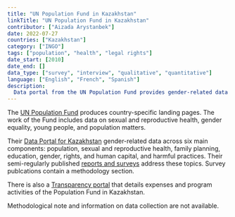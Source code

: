 ```yaml
---
title: "UN Population Fund in Kazakhstan"
linkTitle: "UN Population Fund in Kazakhstan"
contributor: ["Aizada Arystanbek"]
date: 2022-07-27
countries: ["Kazakhstan"]
category: ["INGO"]
tags: ["population", "health", "legal rights"]
date_start: [2010]
date_end: []
data_type: ["survey", "interview", "qualitative", "quantitative"] 
language: ["English", "French", "Spanish"]
description: 
  Data portal from the UN Population Fund provides gender-related data across six main components: population, sexual and reproductive health, family planning, education, gender, rights, and human capital, and harmful practices.
---
```


The [UN Population Fund](https://www.unfpa.org) produces country-specific landing pages. The work of the Fund includes data on sexual and reproductive health, gender equality, young people, and population matters.

Their [Data Portal for Kazakhstan](https://www.unfpa.org/data/world-population/KZ) gender-related data across six main components: population, sexual and reproductive health, family planning, education, gender, rights, and human capital, and harmful practices.   Their semi-regularly published [reports and surveys](https://kazakhstan.unfpa.org/en/publications) address these topics. Survey publcations contain a methodology section.

There is also a [Transparency portal](https://www.unfpa.org/data/transparency-portal/unfpa-kazakhstan) that details expenses and program activities of the Population Fund in Kazakhstan.

Methodological note and information on data collection are not available.

